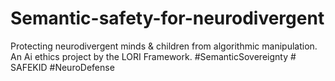 # Semantic-safety-for-neurodivergent
Protecting neurodivergent minds &amp; children from algorithmic manipulation. An Ai ethics project by the LORI Framework. #SemanticSovereignty # SAFEKID #NeuroDefense
